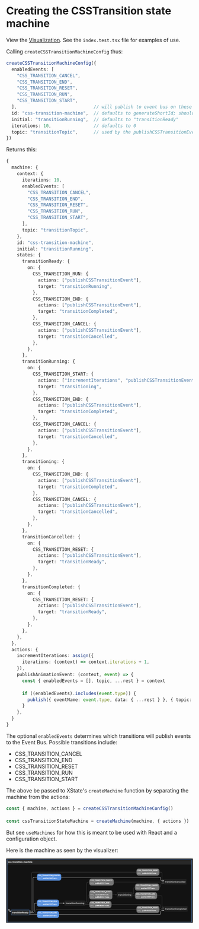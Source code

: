 # Creating the CSSTransition state machine

View the [Visualization](https://stately.ai/viz/23997db9-29ef-498a-9a7d-38e218a24640). See the `index.test.tsx` file for examples of use.

Calling `createCSSTransitionMachineConfig` thus:

```ts
createCSSTransitionMachineConfig({
  enabledEvents: [
    "CSS_TRANSITION_CANCEL",
    "CSS_TRANSITION_END",
    "CSS_TRANSITION_RESET",
    "CSS_TRANSITION_RUN",
    "CSS_TRANSITION_START",
  ],                             // will publish to event bus on these transitions
  id: "css-transition-machine",  // defaults to generateShortId; should be unique
  initial: "transitionRunning",  // defaults to "transitionReady"
  iterations: 10,                // defaults to 0
  topic: "transitionTopic",      // used by the publishCSSTransitionEvent action
})
```

Returns this:

```ts
{
  machine: {
    context: {
      iterations: 10,
      enabledEvents: [
        "CSS_TRANSITION_CANCEL",
        "CSS_TRANSITION_END",
        "CSS_TRANSITION_RESET",
        "CSS_TRANSITION_RUN",
        "CSS_TRANSITION_START",
      ],
      topic: "transitionTopic",
    },
    id: "css-transition-machine",
    initial: "transitionRunning",
    states: {
      transitionReady: {
        on: {
          CSS_TRANSITION_RUN: {
            actions: ["publishCSSTransitionEvent"],
            target: "transitionRunning",
          },
          CSS_TRANSITION_END: {
            actions: ["publishCSSTransitionEvent"],
            target: "transitionCompleted",
          },
          CSS_TRANSITION_CANCEL: {
            actions: ["publishCSSTransitionEvent"],
            target: "transitionCancelled",
          },
        },
      },
      transitionRunning: {
        on: {
          CSS_TRANSITION_START: {
            actions: ["incrementIterations", "publishCSSTransitionEvent"],
            target: "transitioning",
          },
          CSS_TRANSITION_END: {
            actions: ["publishCSSTransitionEvent"],
            target: "transitionCompleted",
          },
          CSS_TRANSITION_CANCEL: {
            actions: ["publishCSSTransitionEvent"],
            target: "transitionCancelled",
          },
        },
      },
      transitioning: {
        on: {
          CSS_TRANSITION_END: {
            actions: ["publishCSSTransitionEvent"],
            target: "transitionCompleted",
          },
          CSS_TRANSITION_CANCEL: {
            actions: ["publishCSSTransitionEvent"],
            target: "transitionCancelled",
          },
        },
      },
      transitionCancelled: {
        on: {
          CSS_TRANSITION_RESET: {
            actions: ["publishCSSTransitionEvent"],
            target: "transitionReady",
          },
        },
      },
      transitionCompleted: {
        on: {
          CSS_TRANSITION_RESET: {
            actions: ["publishCSSTransitionEvent"],
            target: "transitionReady",
          },
        },
      },
    },
  },
  actions: {
    incrementIterations: assign({
      iterations: (context) => context.iterations + 1,
    }),
    publishAnimationEvent: (context, event) => {
      const { enabledEvents = [], topic, ...rest } = context

      if ((enabledEvents).includes(event.type)) {
        publish({ eventName: event.type, data: { ...rest } }, { topic: topic })
      }
    },
  }
}
```

The optional `enabledEvents` determines which transitions will publish events to the Event Bus. Possible transitions include:

- CSS_TRANSITION_CANCEL
- CSS_TRANSITION_END
- CSS_TRANSITION_RESET
- CSS_TRANSITION_RUN
- CSS_TRANSITION_START

The above be passed to XState's `createMachine` function by separating the machine from the actions:

```ts
const { machine, actions } = createCSSTransitionMachineConfig()

const cssTransitionStateMachine = createMachine(machine, { actions })
```

But see `useMachines` for how this is meant to be used with React and a configuration object.

Here is the machine as seen by the visualizer:

![CSS Transition Machine Visualization](./cssTransitionMachine.png)
